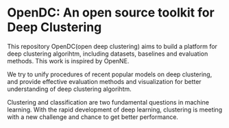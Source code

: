 # OpenDC: An open source toolkit for Deep Clustering
This repository OpenDC(open deep clustering) aims to build a platform for deep clustering algorihtm, including datasets, baselines and evaluation methods. This work is inspired by OpenNE.

We try to unify procedures of recent popular models on deep clustering, and provide effective evaluation methods and visualization for better understanding of deep clustering algorihtm.  

Clustering and classification are two fundamental questions in machine learning. With the rapid development of deep learning, clustering is meeting with a new challenge and chance to get better performance. 
